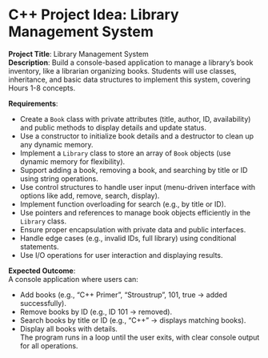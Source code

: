 # C++ Project Idea: Library Management System

**Project Title**: Library Management System  
**Description**: Build a console-based application to manage a library’s book inventory, like a librarian organizing books. Students will use classes, inheritance, and basic data structures to implement this system, covering Hours 1-8 concepts.

**Requirements**:
- Create a `Book` class with private attributes (title, author, ID, availability) and public methods to display details and update status.
- Use a constructor to initialize book details and a destructor to clean up any dynamic memory.
- Implement a `Library` class to store an array of `Book` objects (use dynamic memory for flexibility).
- Support adding a book, removing a book, and searching by title or ID using string operations.
- Use control structures to handle user input (menu-driven interface with options like add, remove, search, display).
- Implement function overloading for search (e.g., by title or ID).
- Use pointers and references to manage book objects efficiently in the `Library` class.
- Ensure proper encapsulation with private data and public interfaces.
- Handle edge cases (e.g., invalid IDs, full library) using conditional statements.
- Use I/O operations for user interaction and displaying results.

**Expected Outcome**:  
A console application where users can:  
- Add books (e.g., “C++ Primer”, “Stroustrup”, 101, true → added successfully).  
- Remove books by ID (e.g., ID 101 → removed).  
- Search books by title or ID (e.g., “C++” → displays matching books).  
- Display all books with details.  
The program runs in a loop until the user exits, with clear console output for all operations.